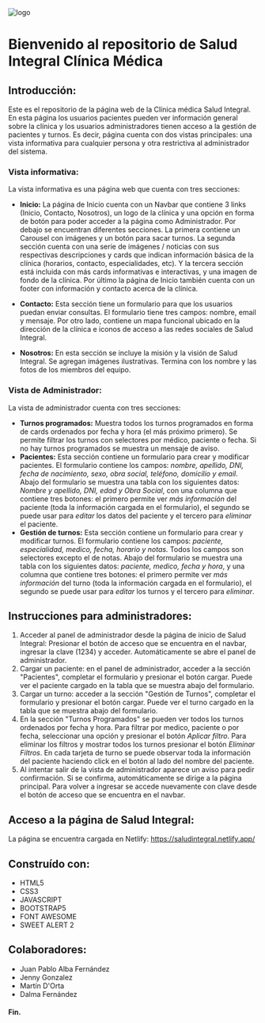 

<img src="https://i.imgur.com/ss2Z4zB.png" alt="logo" style="display: block; margin-left: auto; margin-right: auto;" />

# Bienvenido al repositorio de Salud Integral Clínica Médica

## Introducción:
Este es el repositorio de la página web de la Clínica médica Salud Integral. En esta página los usuarios pacientes pueden ver información general sobre la clínica y los usuarios administradores tienen acceso a la gestión de pacientes y turnos.
Es decir, página cuenta con dos vistas principales: una vista informativa para cualquier persona y otra restrictiva al administrador del sistema. 
### Vista informativa:
La vista informativa es una página web que cuenta con tres secciones: 
- **Inicio:**
La página de Inicio cuenta con un Navbar que contiene 3 links (Inicio, Contacto, Nosotros), un logo de la clínica y una opción en forma de botón para poder acceder a la página como Administrador.
Por debajo se encuentran diferentes secciones. La primera contiene un Carousel con imágenes y un botón para sacar turnos.
La segunda sección cuenta con una serie de imágenes / noticias con sus respectivas descripciones y cards que indican información básica de la clínica (horarios, contacto, especialidades, etc).
Y la tercera sección está incluida con más cards informativas e interactivas, y una imagen de fondo de la clínica.
Por último la página de Inicio también cuenta con un footer con información y contacto acerca de la clínica.

- **Contacto:**
Esta sección tiene un formulario para que los usuarios puedan enviar consultas. El formulario tiene tres campos: nombre, email y mensaje. 
Por otro lado, contiene un mapa funcional ubicado en la dirección de la clínica e iconos de acceso a las redes sociales de Salud Integral.

- **Nosotros:**
En esta sección se incluye la misión y la visión de Salud Integral. Se agregan imágenes ilustrativas. Termina con los nombre y las fotos de los miembros del equipo.

### Vista de Administrador:
La vista de administrador cuenta con tres secciones:
- **Turnos programados:** Muestra todos los turnos programados en forma de cards ordenados por fecha y hora (el más próximo primero). Se permite filtrar los turnos con selectores por médico, paciente o fecha. Si no hay turnos programados se muestra un mensaje de aviso. 
- **Pacientes:** Esta sección contiene un formulario para crear y modificar pacientes. El formulario contiene los campos: *nombre, apellido, DNI, fecha de nacimiento, sexo, obra social, teléfono, domicilio y email*. Abajo del formulario se muestra una tabla con los siguientes datos: *Nombre y apellido, DNI, edad y Obra Social*, con una columna que contiene tres botones: el primero permite ver *más información* del paciente (toda la información cargada en el formulario), el segundo se puede usar para *editar* los datos del paciente y el tercero para *eliminar* el paciente.
- **Gestión de turnos:** Esta sección contiene un formulario para crear y modificar turnos. El formulario contiene los campos: *paciente, especialidad, medico, fecha, horario y notas.*
Todos los campos son selectores excepto el de notas.
Abajo del formulario se muestra una tabla con los siguientes datos: *paciente, medico, fecha y hora*, y una columna que contiene tres botones: el primero permite ver *más información* del turno (toda la información cargada en el formulario), el segundo se puede usar para *editar* los turnos y el tercero para *eliminar*.

## Instrucciones para administradores:
1.  Acceder al panel de administrador desde la página de inicio de Salud Integral: Presionar el botón de acceso que se encuentra en el navbar, ingresar la clave (1234) y acceder. Automáticamente se abre el panel de administrador.
2.  Cargar un paciente: en el panel de administrador, acceder a la sección "Pacientes", completar el formulario y presionar el botón cargar. Puede ver el paciente cargado en la tabla que se muestra abajo del formulario.
3. Cargar un turno: acceder a la sección "Gestión de Turnos", completar el formulario y presionar el botón cargar. Puede ver el turno cargado en la tabla que se muestra abajo del formulario.
4. En la sección "Turnos Programados" se pueden ver todos los turnos ordenados por fecha y hora. Para filtrar por medico, paciente o por fecha, seleccionar una opción y presionar el botón *Aplicar filtro*. Para eliminar los filtros y mostrar todos los turnos presionar el botón *Eliminar Filtros*. En cada tarjeta de turno se puede observar toda la información del paciente haciendo click en el botón al lado del nombre del paciente. 
5. Al intentar salir de la vista de administrador aparece un aviso para pedir confirmación. Si se confirma, automáticamente se dirige a la página principal. Para volver a ingresar se accede nuevamente con clave desde el botón de acceso que se encuentra en el navbar.

## Acceso a la página de Salud Integral:
La página se encuentra cargada en Netlify:
https://saludintegral.netlify.app/

## Construído con:
- HTML5
- CSS3
- JAVASCRIPT
- BOOTSTRAP5
- FONT AWESOME
- SWEET ALERT 2
## Colaboradores:
- Juan Pablo Alba Fernández
- Jenny Gonzalez
- Martín D'Orta
- Dalma Fernández

#### Fin.
